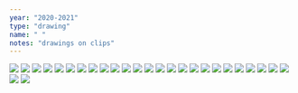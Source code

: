 ```yaml
---
year: "2020-2021"
type: "drawing"
name: " "
notes: "drawings on clips"
---
```


![](Paintings_Drawings2020-2021/DSCF3566.JPG)
![](Paintings_Drawings2020-2021/DSCF3589.JPG)
![](Paintings_Drawings2020-2021/DSCF3590.JPG)
![](Paintings_Drawings2020-2021/DSCF3591.JPG)
![](Paintings_Drawings2020-2021/DSCF3592.JPG)
![](Paintings_Drawings2020-2021/DSCF3593.JPG)
![](Paintings_Drawings2020-2021/DSCF3594.JPG)
![](Paintings_Drawings2020-2021/DSCF3595.JPG)
![](Paintings_Drawings2020-2021/DSCF3596.JPG)
![](Paintings_Drawings2020-2021/DSCF3597.JPG)
![](Paintings_Drawings2020-2021/DSCF3598.JPG)
![](Paintings_Drawings2020-2021/DSCF3599.JPG)
![](Paintings_Drawings2020-2021/DSCF3600.JPG)
![](Paintings_Drawings2020-2021/DSCF3601.JPG)
![](Paintings_Drawings2020-2021/DSCF3602.JPG)
![](Paintings_Drawings2020-2021/DSCF3603.JPG)
![](Paintings_Drawings2020-2021/DSCF3604.JPG)
![](Paintings_Drawings2020-2021/DSCF3605.JPG)
![](Paintings_Drawings2020-2021/DSCF3606.JPG)
![](Paintings_Drawings2020-2021/DSCF3607.JPG)
![](Paintings_Drawings2020-2021/DSCF3608.JPG)
![](Paintings_Drawings2020-2021/DSCF3609.JPG)
![](Paintings_Drawings2020-2021/DSCF3610.JPG)
![](Paintings_Drawings2020-2021/DSCF3611.JPG)
![](Paintings_Drawings2020-2021/DSCF3612.JPG)
![](Paintings_Drawings2020-2021/DSCF3613.JPG)
![](Paintings_Drawings2020-2021/DSCF3614.JPG)

